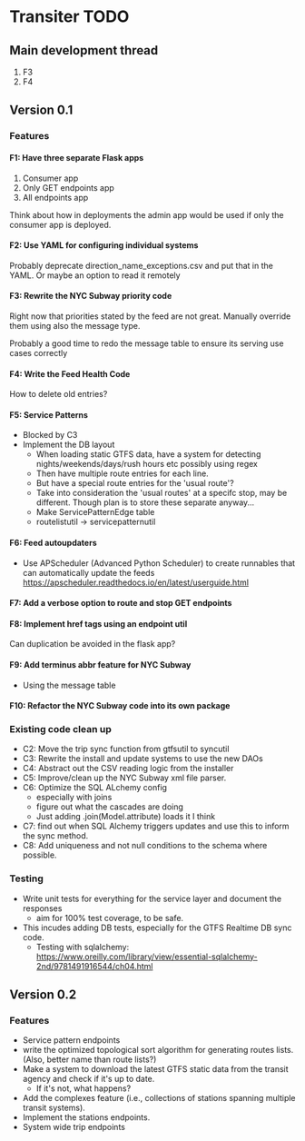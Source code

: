 # Transiter TODO

## Main development thread

1. F3
1. F4



## Version 0.1

    
### Features

#### F1: Have three separate Flask apps
1. Consumer app
2. Only GET endpoints app
3. All endpoints app

Think about how in deployments the admin app would be used
if only the consumer app is deployed.

#### F2: Use YAML for configuring individual systems
Probably deprecate direction_name_exceptions.csv and put that in the
YAML. Or maybe an option to read it remotely

#### F3: Rewrite the NYC Subway priority code
Right now that priorities stated by the feed are not great.
Manually override them using also the message type.

Probably a good time to redo the message table to ensure its
serving use cases correctly

#### F4: Write the Feed Health Code
How to delete old entries?

#### F5: Service Patterns
- Blocked by C3
- Implement the DB layout
    - When loading static GTFS data, have a system for
        detecting nights/weekends/days/rush hours etc
        possibly using regex
    - Then have multiple route entries for each line.
    - But have a special route entries for the 'usual route'?
    - Take into consideration the 'usual routes' at a specifc
        stop, may be different. Though plan is to store
        these separate anyway...
    - Make ServicePatternEdge table
    - routelistutil -> servicepatternutil
    
#### F6: Feed autoupdaters
- Use APScheduler (Advanced Python Scheduler) to create runnables that
    can automatically update the feeds
    https://apscheduler.readthedocs.io/en/latest/userguide.html
    
#### F7: Add a verbose option to route and stop GET endpoints

#### F8: Implement href tags using an endpoint util
Can duplication be avoided in the flask app?

#### F9: Add terminus abbr feature for NYC Subway
- Using the message table

#### F10: Refactor the NYC Subway code into its own package
   
### Existing code clean up
- C2: Move the trip sync function from gtfsutil to syncutil
- C3: Rewrite the install and update systems to use the new DAOs
- C4: Abstract out the CSV reading logic from the installer
- C5: Improve/clean up the NYC Subway xml file parser.
- C6: Optimize the SQL ALchemy config
    - especially with joins
    - figure out what the cascades are doing
    - Just adding .join(Model.attribute) loads it I think
- C7: find out when SQL Alchemy triggers updates 
    and use this to inform the sync method.
- C8: Add uniqueness and not null conditions to the schema
    where possible.

### Testing

 - Write unit tests for everything for the service layer and document the responses
    - aim for 100% test coverage, to be safe.
  - This incudes adding DB tests, especially for the GTFS Realtime DB sync code.
    - Testing with sqlalchemy:
    https://www.oreilly.com/library/view/essential-sqlalchemy-2nd/9781491916544/ch04.html




## Version 0.2

### Features
- Service pattern endpoints 
- write the optimized topological 
sort algorithm for generating routes lists.
    (Also, better name than route lists?)
- Make a system to download the latest GTFS static data 
    from the transit agency
    and check if it's up to date.
    - If it's not, what happens?
- Add the complexes feature (i.e., collections of stations
    spanning multiple transit systems).
- Implement the stations endpoints.
- System wide trip endpoints


    
